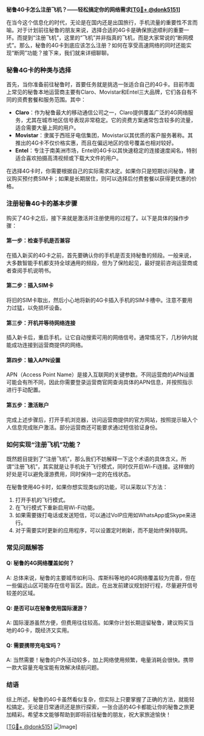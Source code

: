 **秘鲁4G卡怎么注册飞机？——轻松搞定你的网络需求[[TG💪+ @donk5151](https://t.me/s/donk5151)]**

在当今这个信息化的时代，无论是在国内还是出国旅行，手机流量的重要性不言而喻。对于计划前往秘鲁的朋友来说，选择合适的4G卡是确保旅途顺利的重要一环。而提到“注册飞机”，这里的“飞机”并非指真的飞机，而是大家常说的“断网模式”。那么，秘鲁的4G卡到底应该怎么注册？如何在享受高速网络的同时还能实现“断网”功能？接下来，我们就来详细聊聊。

### 秘鲁4G卡的种类与选择

首先，当你准备前往秘鲁时，首要任务就是挑选一张适合自己的4G卡。目前市面上常见的秘鲁本地运营商主要有Claro、Movistar和Entel三大品牌，它们各自有不同的资费套餐和服务范围。其中：

- **Claro**：作为秘鲁最大的移动通信公司之一，Claro提供覆盖广泛的4G网络服务，尤其在城市地区信号表现非常稳定。它的资费方案通常包含较多的流量，适合需要大量上网的用户。
- **Movistar**：隶属于西班牙电信集团，Movistar以其优质的客户服务著称。其推出的4G卡不仅价格实惠，而且在偏远地区的信号覆盖也相对较好。
- **Entel**：专注于南美洲市场，Entel的4G卡以其快速稳定的连接速度闻名，特别适合喜欢拍摄高清视频或下载大文件的用户。

在选择4G卡时，你需要根据自己的实际需求决定。如果你只是短期访问秘鲁，建议购买预付费SIM卡；如果是长期居住，则可以选择后付费套餐以获得更优惠的价格。

### 注册秘鲁4G卡的基本步骤

购买了4G卡之后，接下来就是激活并注册使用的过程了。以下是具体的操作步骤：

#### 第一步：检查手机是否兼容

在插入新买的4G卡之前，首先要确认你的手机是否支持秘鲁的频段。一般来说，大多数智能手机都支持全球通用的频段，但为了保险起见，最好提前咨询运营商或者查阅手机说明书。

#### 第二步：插入SIM卡

将旧的SIM卡取出，然后小心地将新的4G卡插入手机的SIM卡槽中。注意不要用力过猛，以免损坏设备。

#### 第三步：开机并等待网络连接

插入新卡后，重启手机，让它自动搜索可用的网络信号。通常情况下，几秒钟内就能成功连接到运营商提供的网络。

#### 第四步：输入APN设置

APN（Access Point Name）是接入互联网的关键参数。不同运营商的APN设置可能会有所不同，因此你需要登录运营商官网查询具体的APN信息，并按照指示进行手动配置。

#### 第五步：激活账户

完成上述步骤后，打开手机浏览器，访问运营商提供的官方网站，按照提示输入个人信息完成账户激活。部分运营商还可能要求通过短信验证身份。

### 如何实现“注册飞机”功能？

既然题目提到了“注册飞机”，那么我们不妨解释一下这个术语的具体含义。所谓“注册飞机”，其实就是让手机处于飞行模式，同时仅开启Wi-Fi连接。这样做的好处是可以避免漫游费用，同时保持一定的在线状态。

在秘鲁使用4G卡时，如果你想实现类似的功能，可以采取以下方法：

1. 打开手机的飞行模式。
2. 在飞行模式下重新启用Wi-Fi功能。
3. 如果需要拨打电话或发送短信，可以通过VoIP应用如WhatsApp或Skype来进行。
4. 对于需要实时更新的应用程序，可以设置定时刷新，而不是始终保持联网。

### 常见问题解答

#### Q: 秘鲁的4G网络覆盖如何？
A: 总体来说，秘鲁的主要城市如利马、库斯科等地的4G网络覆盖较为完善，但在一些偏远山区可能存在信号盲区。因此，在出发前建议规划好行程，尽量避开信号较差的区域。

#### Q: 是否可以在秘鲁使用国际漫游？
A: 国际漫游虽然方便，但费用往往较高。如果你计划长期逗留秘鲁，建议购买当地的4G卡，既经济又实用。

#### Q: 需要携带充电宝吗？
A: 当然需要！秘鲁的户外活动较多，加上网络使用频繁，电量消耗会很快。携带一款大容量充电宝能有效解决续航问题。

### 结语

综上所述，秘鲁的4G卡虽然看似复杂，但实际上只要掌握了正确的方法，就能轻松搞定。无论是日常通讯还是旅行探索，一张合适的4G卡都能让你的秘鲁之旅更加精彩。希望本文能够帮助到即将前往秘鲁的朋友，祝大家旅途愉快！

[[TG💪+ @donk5151](https://t.me/s/donk5151) ![Image](https://i.postimg.cc/rwNCRYN7/Snipaste-2025-04-30-17-27-05.png)]